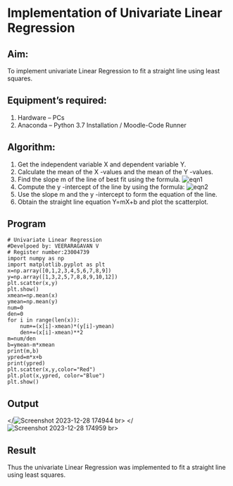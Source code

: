 # Implementation of Univariate Linear Regression
## Aim:
To implement univariate Linear Regression to fit a straight line using least squares.
## Equipment’s required:
1.	Hardware – PCs
2.	Anaconda – Python 3.7 Installation / Moodle-Code Runner
## Algorithm:
1.	Get the independent variable X and dependent variable Y.
2.	Calculate the mean of the X -values and the mean of the Y -values.
3.	Find the slope m of the line of best fit using the formula.
 ![eqn1](./eq1.jpg)
4.	Compute the y -intercept of the line by using the formula:
![eqn2](./eq2.jpg)  
5.	Use the slope m and the y -intercept to form the equation of the line.
6.	Obtain the straight line equation Y=mX+b and plot the scatterplot.
## Program
```
# Univariate Linear Regression
#Develpoed by: VEERARAGAVAN V
# Register number:23004739
import numpy as np
import matplotlib.pyplot as plt
x=np.array([0,1,2,3,4,5,6,7,8,9]) 
y=np.array([1,3,2,5,7,8,8,9,10,12])
plt.scatter(x,y)
plt.show()
xmean=np.mean(x)
ymean=np.mean(y)
num=0
den=0
for i in range(len(x)):
    num+=(x[i]-xmean)*(y[i]-ymean)
    den+=(x[i]-xmean)**2
m=num/den
b=ymean-m*xmean
print(m,b)
ypred=m*x+b
print(ypred)
plt.scatter(x,y,color="Red")
plt.plot(x,ypred, color="Blue")
plt.show()
```
## Output
</![Screenshot 2023-12-28 174944](https://github.com/veerargavanv27/Univariate-Linear-Regression/assets/138955645/d1c9c37b-7fa3-4318-975e-d60f2123c239)
br>
</![Screenshot 2023-12-28 174959](https://github.com/veerargavanv27/Univariate-Linear-Regression/assets/138955645/a95b8d3b-b5a3-4c43-b231-172f39cd4596)
br>
## Result
Thus the univariate Linear Regression was implemented to fit a straight line using least squares.
